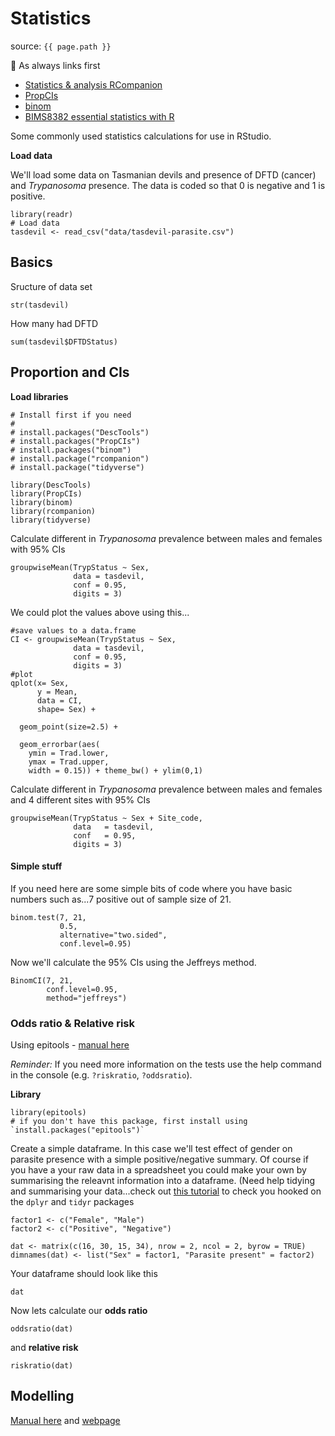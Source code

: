 # Statistics

source: `{{ page.path }}`

:link: As always links first

* [Statistics & analysis RCompanion](https://rcompanion.org/handbook/C_03.html)
* [PropCIs](https://github.com/shearer/PropCIs)
* [binom](https://cran.rstudio.com/web/packages/binom/binom.pdf)
* [BIMS8382 essential statistics with R](https://bioconnector.github.io/workshops/r-stats.html)


Some commonly used statistics calculations for use in RStudio.

**Load data**

We'll load some data on Tasmanian devils and presence of DFTD (cancer) and *Trypanosoma* presence.
The data is coded so that 0 is negative and 1 is positive.

```
library(readr)
# Load data
tasdevil <- read_csv("data/tasdevil-parasite.csv")
```

## Basics

Sructure of data set
```
str(tasdevil)
```

How many had DFTD
```
sum(tasdevil$DFTDStatus)
```


##  Proportion and CIs


**Load libraries**

```
# Install first if you need
#
# install.packages("DescTools")
# install.packages("PropCIs")
# install.packages("binom")
# install.package("rcompanion")
# install.package("tidyverse")
```

```
library(DescTools)
library(PropCIs)
library(binom)
library(rcompanion)
library(tidyverse)
```


Calculate different in *Trypanosoma* prevalence between males and females with 95% CIs
```
groupwiseMean(TrypStatus ~ Sex,
              data = tasdevil,
              conf = 0.95,
              digits = 3)
```

We could plot the values above using this...
```
#save values to a data.frame
CI <- groupwiseMean(TrypStatus ~ Sex,
              data = tasdevil,
              conf = 0.95,
              digits = 3)
#plot
qplot(x= Sex,
      y = Mean,
      data = CI,
      shape= Sex) +

  geom_point(size=2.5) +

  geom_errorbar(aes(
    ymin = Trad.lower,
    ymax = Trad.upper,
    width = 0.15)) + theme_bw() + ylim(0,1)
```

Calculate different in *Trypanosoma* prevalence between males and females and 4 different sites with 95% CIs

```
groupwiseMean(TrypStatus ~ Sex + Site_code,
              data   = tasdevil,
              conf   = 0.95,
              digits = 3)
```

#### Simple stuff

If you need here are some simple bits of code where you have basic numbers such as...7 positive out of sample size of 21.
```
binom.test(7, 21,
           0.5,
           alternative="two.sided",
           conf.level=0.95)
```

Now we'll calculate the 95% CIs using the Jeffreys method.
```
BinomCI(7, 21,
        conf.level=0.95,
        method="jeffreys")
```


### Odds ratio & Relative risk

Using epitools - [manual here](https://cran.r-project.org/web/packages/epitools/epitools.pdf)

*Reminder:* If you need more information on the tests use the help command in the console (e.g. `?riskratio`, `?oddsratio`).

**Library**
```
library(epitools)
# if you don't have this package, first install using `install.packages("epitools")`
```

Create a simple dataframe. In this case we'll test effect of gender on parasite presence with a simple positive/negative summary. Of course if you have a your raw data in a spreadsheet you could make your own by summarising the releavnt information into a dataframe. (Need help tidying and summarising your data...check out [this tutorial](https://datacarpentry.org/R-ecology-lesson/03-dplyr.html) to check you hooked on the `dplyr` and `tidyr` packages
```
factor1 <- c("Female", "Male")
factor2 <- c("Positive", "Negative")
```

```
dat <- matrix(c(16, 30, 15, 34), nrow = 2, ncol = 2, byrow = TRUE)
dimnames(dat) <- list("Sex" = factor1, "Parasite present" = factor2)
```

Your dataframe should look like this
```
dat
```

Now lets calculate our **odds ratio**
```
oddsratio(dat)
```

and **relative risk**
```
riskratio(dat)
```

## Modelling

[Manual here](http://users.stat.ufl.edu/~aa/cda/R_web.pdf) and [webpage](http://users.stat.ufl.edu/~aa/cda2/cda.html)
